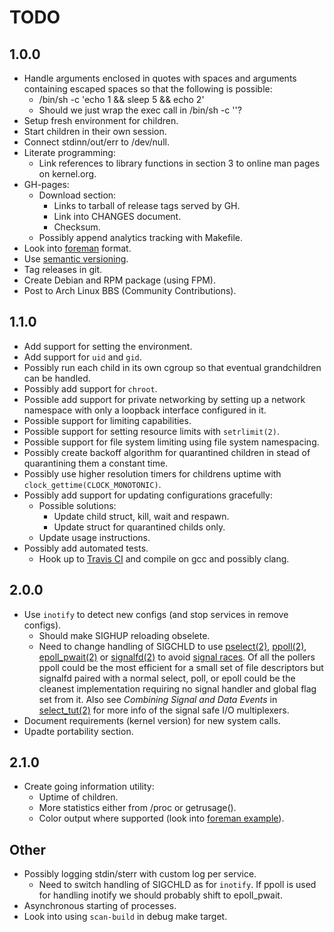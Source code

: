 TODO
====

1.0.0
-----

* Handle arguments enclosed in quotes with spaces and arguments containing
  escaped spaces so that the following is possible:
  - /bin/sh -c 'echo 1 && sleep 5 && echo 2'
  - Should we just wrap the exec call in /bin/sh -c '<cmd>'?
* Setup fresh environment for children.
* Start children in their own session.
* Connect stdinn/out/err to /dev/null.
* Literate programming:
  - Link references to library functions in section 3 to online man pages
    on kernel.org.
* GH-pages:
  - Download section:
      - Links to tarball of release tags served by GH.
      - Link into CHANGES document.
      - Checksum.
  - Possibly append analytics tracking with Makefile.
* Look into [foreman][] format.
* Use [semantic versioning][semantic].
* Tag releases in git.
* Create Debian and RPM package (using FPM).
* Post to Arch Linux BBS (Community Contributions).


1.1.0
-----

* Add support for setting the environment.
* Add support for `uid` and `gid`.
* Possibly run each child in its own cgroup so that eventual grandchildren
  can be handled.
* Possibly add support for `chroot`.
* Possible add support for private networking by setting up a network
  namespace with only a loopback interface configured in it.
* Possible support for limiting capabilities.
* Possible support for setting resource limits with `setrlimit(2)`.
* Possible support for file system limiting using file system namespacing.
* Possibly create backoff algorithm for quarantined children in stead of
  quarantining them a constant time.
* Possibly use higher resolution timers for childrens uptime with
  `clock_gettime(CLOCK_MONOTONIC)`.
* Possibly add support for updating configurations gracefully:
  - Possible solutions:
    - Update child struct, kill, wait and respawn.
    - Update struct for quarantined childs only.
  - Update usage instructions.
* Possibly add automated tests.
  - Hook up to [Travis CI][travis] and compile on gcc and possibly clang.


2.0.0
-----

* Use `inotify` to detect new configs (and stop services in remove configs).
  - Should make SIGHUP reloading obselete.
  - Need to change handling of SIGCHLD to use [pselect(2)][pselect],
    [ppoll(2)][ppoll], [epoll_pwait(2)][epoll] or [signalfd(2)][signalfd] to
    avoid [signal races][race]. Of all the pollers ppoll could be the most
    efficient for a small set of file descriptors but signalfd paired with
    a normal select, poll, or epoll could be the cleanest implementation
    requiring no signal handler and global flag set from it. Also
    see *Combining Signal and Data Events* in [select_tut(2)][select_tut]
    for more info of the signal safe I/O multiplexers.
* Document requirements (kernel version) for new system calls.
* Upadte portability section.


2.1.0
-----

* Create going information utility:
  - Uptime of children.
  - More statistics either from /proc or getrusage().
  - Color output where supported (look into [foreman example][colors]).


Other
-----

* Possibly logging stdin/sterr with custom log per service.
  - Need to switch handling of SIGCHLD as for `inotify`. If ppoll is used
    for handling inotify we should probably shift to epoll_pwait.
* Asynchronous starting of processes.
* Look into using `scan-build` in debug make target.


[foreman]: http://ddollar.github.com/foreman/
[semantic]: http://semver.org/
[travis]: https://groups.google.com/forum/#!msg/travis-ci/z9JNDGjKz-8/tRL0BpdSY24J
[pselect]: http://www.kernel.org/doc/man-pages/online/pages/man2/select.2.html
[ppoll]: http://www.kernel.org/doc/man-pages/online/pages/man2/poll.2.html
[epoll]: http://www.kernel.org/doc/man-pages/online/pages/man2/epoll_wait.2.html
[signalfd]: http://www.kernel.org/doc/man-pages/online/pages/man2/signalfd.2.html
[race]: http://www.linuxprogrammingblog.com/code-examples/using-pselect-to-avoid-a-signal-race
[select_tut]: http://www.kernel.org/doc/man-pages/online/pages/man2/select_tut.2.html
[colors]: http://wynnnetherland.com/journal/a-stylesheet-author-s-guide-to-terminal-colors
